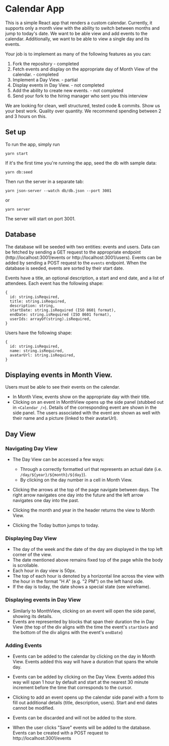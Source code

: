 # Calendar App

This is a simple React app that renders a custom calendar. Currently, it supports only a month view with the ability to switch between months and jump to today's date. We want to be able view and add events to the calendar. Additionally, we want to be able to view a single day and its events.

Your job is to implement as many of the following features as you can:
1) Fork the repository - completed
2) Fetch events and display on the appropriate day of Month View of the calendar. - completed
3) Implement a Day View. - partial
4) Display events in Day View. - not completed
5) Add the ability to create new events. - not completed
6) Send your fork to the hiring manager who sent you this interview

We are looking for clean, well structured, tested code & commits. Show us your best work. Quality over quantity. We recommend spending between 2 and 3 hours on this.

## Set up
To run the app, simply run
```
yarn start
```

If it's the first time you're running the app, seed the db with sample data:
```
yarn db:seed
```

Then run the server in a separate tab:
```
yarn json-server --watch db/db.json --port 3001
```
or
```
yarn server
```

The server will start on port 3001.

## Database
The database will be seeded with two entities: events and users. Data can be fetched by sending a GET request to the appropriate endpoint (http://localhost:3001/events or http://localhost:3001/users). Events can be added by sending a POST request to the `events` endpoint. When the database is seeded, events are sorted by their start date.

Events have a title, an optional description, a start and end date, and a list of attendees. Each event has the following shape:
```
{
  id: string.isRequired,
  title: string.isRequired,
  description: string,
  startDate: string.isRequired (ISO 8601 format),
  endDate: string.isRequired (ISO 8601 format),
  userIds: arrayOf(string).isRequired,
}
```

Users have the following shape:
```
{
  id: string.isRequired,
  name: string.isRequired,
  avatarUrl: string.isRequired,
}
```

## Displaying events in Month View.
Users must be able to see their events on the calendar.

- In Month View, events show on the appropriate day with their title.
- Clicking on an event in MonthView opens up the side panel (stubbed out in `<Calendar />`). Details of the corresponding event are shown in the side panel. The users associated with the event are shown as well with their name and a picture (linked to their avatarUrl).

## Day View

### Navigating Day View
- The Day View can be accessed a few ways:
  - Through a correctly formatted url that represents an actual date (i.e. `/day/${year}/${month}/${day}`).
  - By clicking on the day number in a cell in Month View.

- Clicking the arrows at the top of the page navigate between days. The right arrow navigates one day into the future and the left arrow navigates one day into the past.
- Clicking the month and year in the header returns the view to Month View.
- Clicking the Today button jumps to today.

### Displaying Day View
- The day of the week and the date of the day are displayed in the top left corner of the view.
- The date mentioned above remains fixed top of the page while the body is scrollable.
- Each hour in day view is 50px.
- The top of each hour is denoted by a horizontal line across the view with the hour in the format "H A" (e.g. "2 PM") on the left hand side.
- If the day is today, the date shows a special state (see wireframe).

### Displaying events in Day View
- Similarly to MonthView, clicking on an event will open the side panel, showing its details.
- Events are represented by blocks that span their duration the in Day View (the top of the div aligns with the time the event's `startDate` and the bottom of the div aligns with the event's `endDate`)

### Adding Events
- Events can be added to the calendar by clicking on the day in Month View. Events added this way will have a duration that spans the whole day.

- Events can be added by clicking on the Day View. Events added this way will span 1 hour by default and start at the nearest 30 minute increment before the time that corresponds to the cursor.

- Clicking to add an event opens up the calendar side panel with a form to fill out additional details (title, description, users). Start and end dates cannot be modified.

- Events can be discarded and will not be added to the store.
- When the user clicks "Save" events will be added to the database. Events can be created with a POST request to http://localhost:3001/events

